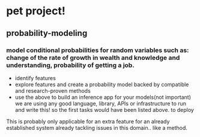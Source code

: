 # pet project!
## probability-modeling
### model conditional probabilities for random variables such as: change of the rate of growth in wealth and knowledge and understanding, probability of getting a job.
- identify features
- explore features and create a probability model backed by compatible and research-proven methods
- use the above to build an inference app for your models(not important)
we are using any good language, library, APIs or infrastructure to run and write this!
so the first tasks would have been listed above. 
to deploy 


This is probably only applicable for an extra feature for an already established system already tackling issues in this domain.. like a method.

